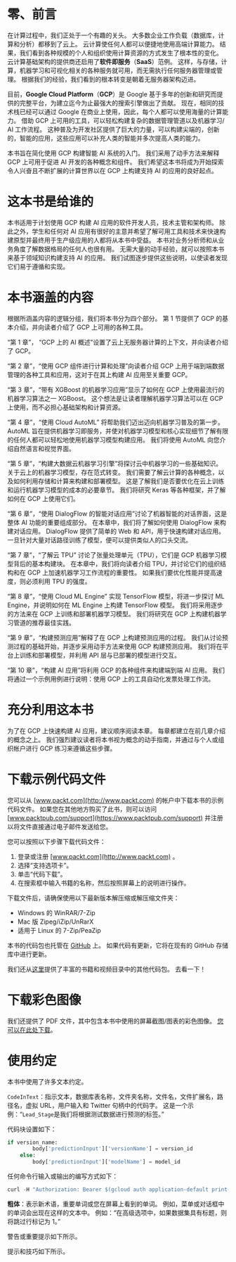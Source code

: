 # 零、前言

在计算过程中，我们正处于一个有趣的关头。 大多数企业工作负载（数据库，计算和分析）都移到了云上。 云计算使任何人都可以便捷地使用高端计算能力。 结果，我们看到各种规模的个人和组织使用计算资源的方式发生了根本性的变化。 云计算基础架构的提供商还启用了**软件即服务**（**SaaS**）范例。 这样，与存储，计算，机器学习和可视化相关的各种服务就可用，而无需执行任何服务器管理或管理。 根据我们的经验，我们看到的根本转变是朝着无服务器架构迈进。

目前，**Google Cloud Platform**（**GCP**）是 Google 基于多年的创新和研究而提供的完整平台，为建立迄今为止最强大的搜索引擎做出了贡献。 现在，相同的技术栈已经可以通过 Google 在商业上使用，因此，每个人都可以使用海量的计算能力。 借助 GCP 上可用的工具，可以轻松构建复杂的数据管理管道以及机器学习/ AI 工作流程。 这种普及为开发社区提供了巨大的力量，可以构建尖端的，创新的，智能的应用，这些应用可以补充人类的智能并多次提高人类的能力。

本书旨在简化使用 GCP 构建智能 AI 系统的入门。 我们采用了动手方法来解释 GCP 上可用于促进 AI 开发的各种概念和组件。 我们希望这本书将成为开始探索令人兴奋且不断扩展的计算世界以在 GCP 上构建支持 AI 的应用的良好起点。

# 这本书是给谁的

本书适用于计划使用 GCP 构建 AI 应用的软件开发人员，技术主管和架构师。 除此之外，学生和任何对 AI 应用有很好的主意并希望了解可用工具和技术来快速构建原型并最终用于生产级应用的人都将从本书中受益。 本书对业务分析师和从业务角度了解数据格局的任何人也很有用。 无需大量的动手经验，就可以按照本书来基于领域知识构建支持 AI 的应用。 我们试图逐步提供这些说明，以使读者发现它们易于遵循和实现。

# 本书涵盖的内容

根据所涵盖内容的逻辑分组，我们将本书分为四个部分。 第 1 节提供了 GCP 的基本介绍，并向读者介绍了 GCP 上可用的各种工具。

“第 1 章”， “GCP 上的 AI 概述”设置了云上无服务器计算的上下文，并向读者介绍了 GCP。

“第 2 章”，“使用 GCP 组件进行计算和处理”向读者介绍 GCP 上用于端到端数据管理的各种工具和应用，这对于在其上构建 AI 应用至关重要 GCP。

“第 3 章”，“带有 XGBoost 的机器学习应用”显示了如何在 GCP 上使用最流行的机器学习算法之一 XGBoost。 这个想法是让读者理解机器学习算法可以在 GCP 上使用，而不必担心基础架构和计算资源。

“第 4 章”，“使用 Cloud AutoML” 将帮助我们迈出迈向机器学习普及的第一步。 AutoML 旨在提供机器学习即服务，并使对机器学习模型和核心实现细节了解有限的任何人都可以轻松地使用机器学习模型构建应用。 我们将使用 AutoML 向您介绍自然语言和视觉界面。

“第 5 章”，“构建大数据云机器学习引擎”将探讨云中机器学习的一些基础知识。 关于云上的机器学习模型，存在范式转变。 我们需要了解云计算的各种概念，以及如何利用存储和计算来构建和部署模型。 这是了解我们是否要优化在云上训练和运行机器学习模型的成本的必要章节。 我们将研究 Keras 等各种框架，并了解如何在 GCP 上使用它们。

“第 6 章”，“使用 DialogFlow 的智能对话应用”讨论了机器智能的对话界面，这是整体 AI 功能的重要组成部分。 在本章中，我们将了解如何使用 DialogFlow 来构建对话应用。 DialogFlow 提供了简单的 Web 和 API，用于快速构建对话应用。 一旦针对大量对话路径训练了模型，便可以提供类似人的口头交流。

“第 7 章”，“了解云 TPU” 讨论了张量处理单元（TPU），它们是 GCP 机器学习模型背后的基本构建块。 在本章中，我们将向读者介绍 TPU，并讨论它们的组织结构和在 GCP 上加速机器学习工作流程的重要性。 如果我们要优化性能并提高速度，则必须利用 TPU 的强度。

“第 8 章”，“使用 Cloud ML Engine” 实现 TensorFlow 模型，将进一步探讨 ML Engine，并说明如何在 ML Engine 上构建 TensorFlow 模型。 我们将采用逐步的方法来在 GCP 上训练和部署机器学习模型。 我们将研究在 GCP 上构建机器学习管道的推荐最佳实践。

“第 9 章”，“构建预测应用”解释了在 GCP 上构建预测应用的过程。 我们从讨论预测过程的基础开始，并逐步采用动手方法来使用 GCP 构建预测应用。 我们将在平台上训练和部署模型，并利用 API 层与已部署的模型进行交互。

“第 10 章”，“构建 AI 应用”将利用 GCP 的各种组件来构建端到端 AI 应用。 我们将通过一个示例用例进行说明：使用 GCP 上的工具自动化发票处理工作流。

# 充分利用这本书

为了在 GCP 上快速构建 AI 应用，建议顺序阅读本章。 每章都建立在前几章介绍的概念之上。 我们强烈建议读者将本书视为概念的动手指南，并通过与个人或组织帐户进行 GCP 练习来遵循这些步骤。

# 下载示例代码文件

您可以从 [www.packt.com](http://www.packt.com) 的帐户中下载本书的示例代码文件。 如果您在其他地方购买了此书，则可以访问 [www.packtpub.com/support](https://www.packtpub.com/support) 并注册以将文件直接通过电子邮件发送给您。

您可以按照以下步骤下载代码文件：

1.  登录或注册 [www.packt.com](http://www.packt.com) 。
2.  选择“支持选项卡”。
3.  单击“代码下载”。
4.  在搜索框中输入书籍的名称，然后按照屏幕上的说明进行操作。

下载文件后，请确保使用以下最新版本解压缩或解压缩文件夹：

*   Windows 的 WinRAR/7-Zip
*   Mac 版 Zipeg/iZip/UnRarX
*   适用于 Linux 的 7-Zip/PeaZip

本书的代码包也托管在 [GitHub](https://github.com/PacktPublishing/Hands-On-Artificial-Intelligence-on-Google-Cloud-Platform) 上。 如果代码有更新，它将在现有的 GitHub 存储库中进行更新。

我们还从[这里](https://github.com/PacktPublishing/)提供了丰富的书籍和视频目录中的其他代码包。 去看一下！

# 下载彩色图像

我们还提供了 PDF 文件，其中包含本书中使用的屏幕截图/图表的彩色图像。 [您可以在此处下载](https://static.packtcdn.com/downloads/9781789538465_ColorImages.pdf)。

# 使用约定

本书中使用了许多文本约定。

`CodeInText`：指示文本，数据库表名称，文件夹名称，文件名，文件扩展名，路径名，虚拟 URL，用户输入和 Twitter 句柄中的代码字。 这是一个示例：“`Lead_Stage`是我们将根据测试数据进行预测的标签。”

代码块设置如下：

```py
if version_name:
        body['predictionInput']['versionName'] = version_id
    else:
        body['predictionInput']['modelName'] = model_id 
```

任何命令行输入或输出的编写方式如下：

```py
curl -H "Authorization: Bearer $(gcloud auth application-default print-access-token)" -H "Content-Type:application/json" https://automl.googleapis.com/v1beta1/model-name/modelEvaluations
```

**粗体**：表示新术语，重要单词或您在屏幕上看到的单词。 例如，菜单或对话框中的单词会出现在这样的文本中。 例如：“在高级选项中，如果数据集具有标题，则将跳过行标记为 1。”

警告或重要提示如下所示。

提示和技巧如下所示。
